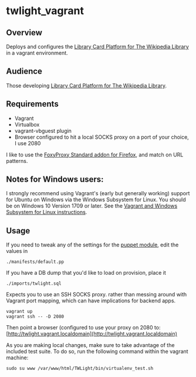 # twlight_vagrant

## Overview

Deploys and configures the [Library Card Platform for The Wikipedia Library](https://github.com/WikipediaLibrary/TWLight) in a vagrant environment.

## Audience

Those developing [Library Card Platform for The Wikipedia Library](https://github.com/WikipediaLibrary/TWLight).

## Requirements
* Vagrant
* Virtualbox
* vagrant-vbguest plugin
* Browser configured to hit a local SOCKS proxy on a port of your choice, I use 2080


I like to use the [FoxyProxy Standard addon for Firefox](https://addons.mozilla.org/en-US/firefox/addon/foxyproxy-standard/),
and match on URL patterns.

## Notes for Windows users:
I strongly recommend using Vagrant's (early but generally working) support for Ubuntu on Windows via the Windows Subsystem for Linux. You should be on Windows 10 Version 1709 or later. See the [Vagrant and Windows Subsystem for Linux instructions](https://www.vagrantup.com/docs/other/wsl.html).

## Usage

If you need to tweak any of the settings for the [puppet module](https://github.com/WikipediaLibrary/twlight_puppet), edit the values in
```
./manifests/default.pp
```

If you have a DB dump that you'd like to load on provision, place it

```
./imports/twlight.sql
```

Expects you to use an SSH SOCKS proxy. rather than messing around with Vagrant port mapping,
which can have implications for backend apps.
```
vagrant up
vagrant ssh -- -D 2080

```
Then point a browser (configured to use your proxy on 2080 to:
[http://twlight.vagrant.localdomain](http://twlight.vagrant.localdomain)

As you are making local changes, make sure to take advantage of the included test suite. To do so, run the following command within the vagrant machine:

```
sudo su www /var/www/html/TWLight/bin/virtualenv_test.sh
```
